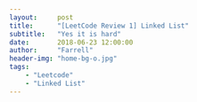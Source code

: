 ```yaml
---
layout:     post
title:      "[LeetCode Review 1] Linked List"
subtitle:   "Yes it is hard"
date:       2018-06-23 12:00:00
author:     "Farrell"
header-img: "home-bg-o.jpg"
tags:
    - "Leetcode"
    - "Linked List"
---
```


> 